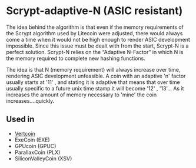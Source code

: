 # Scrypt-adaptive-N \(ASIC resistant\)

The idea behind the algorithm is that even if the memory requirements of the Scrypt algorithm used by Litecoin were adjusted, there would always come a time when it would not be high enough to render ASIC development impossible. Since this issue must be dealt with from the start, Scrypt-N is a perfect solution. Scrypt-N relies on the “Adaptive N-Factor” in which N is the memory required to complete new hashing functions.

The idea is that N \(memory requirement\) will always increase over time, rendering ASIC development unfeasible. A coin with an adaptive 'n' factor usually starts at '11' , and stating it is adaptive that means that over time usually specific to a future unix time stamp it will become '12' , '13'... As it increases the amount of memory necessary to 'mine' the coin increases....quickly.

## Used in

* [Vertcoin](https://vertcoin.org)
* ExeCoin \(EXE\)
* GPUcoin \(GPUC\)
* ParallaxCoin \(PLX\)
* SiliconValleyCoin \(XSV\)

